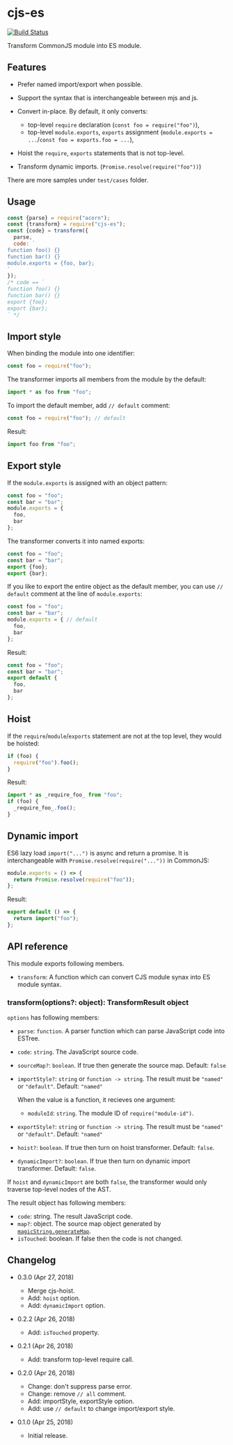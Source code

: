 cjs-es
======

[![Build Status](https://travis-ci.org/eight04/cjs-es.svg?branch=master)](https://travis-ci.org/eight04/cjs-es)

Transform CommonJS module into ES module.

Features
--------

* Prefer named import/export when possible.
* Support the syntax that is interchangeable between mjs and js.
* Convert in-place. By default, it only converts:

  - top-level `require` declaration (`const foo = require("foo")`),
  - top-level `module.exports`, `exports` assignment (`module.exports = ...`/`const foo = exports.foo = ...`),
  
* Hoist the `require`, `exports` statements that is not top-level.
* Transform dynamic imports. (`Promise.resolve(require("foo"))`)

There are more samples under `test/cases` folder.

Usage
-----

```js
const {parse} = require("acorn");
const {transform} = require("cjs-es");
const {code} = transform({
  parse,
  code: `
function foo() {}
function bar() {}
module.exports = {foo, bar};
`
});
/* code == `
function foo() {}
function bar() {}
export {foo};
export {bar};
` */
```

Import style
------------

When binding the module into one identifier:

```js
const foo = require("foo");
```

The transformer imports all members from the module by the default:

```js
import * as foo from "foo";
```
   
To import the default member, add `// default` comment:

```js
const foo = require("foo"); // default
```

Result:

```js
import foo from "foo";
```
    
Export style
------------

If the `module.exports` is assigned with an object pattern:

```js
const foo = "foo";
const bar = "bar";
module.exports = {
  foo,
  bar
};
```

The transformer converts it into named exports:

```js
const foo = "foo";
const bar = "bar";
export {foo};
export {bar};
```
    
If you like to export the entire object as the default member, you can use `// default` comment at the line of `module.exports`:

```js
const foo = "foo";
const bar = "bar";
module.exports = { // default
  foo,
  bar
};
```

Result:

```js
const foo = "foo";
const bar = "bar";
export default {
  foo,
  bar
};
```

Hoist
-----

If the `require`/`module`/`exports` statement are not at the top level, they would be hoisted:

```js
if (foo) {
  require("foo").foo();
}
```

Result:

```js
import * as _require_foo_ from "foo";
if (foo) {
  _require_foo_.foo();
}
```

Dynamic import
--------------

ES6 lazy load `import("...")` is async and return a promise. It is interchangeable with `Promise.resolve(require("..."))` in CommonJS:

```js
module.exports = () => {
  return Promise.resolve(require("foo"));
};
```

Result:

```js
export default () => {
  return import("foo");
};
```

API reference
-------------

This module exports following members.

* `transform`: A function which can convert CJS module synax into ES module syntax.

### transform(options?: object): TransformResult object

`options` has following members:

* `parse`: `function`. A parser function which can parse JavaScript code into ESTree.
* `code`: `string`. The JavaScript source code.
* `sourceMap?`: `boolean`. If true then generate the source map. Default: `false`
* `importStyle?`: `string` or `function -> string`. The result must be `"named"` or `"default"`. Default: `"named"`

  When the value is a function, it recieves one argument:

  - `moduleId`: `string`. The module ID of `require("module-id")`.

* `exportStyle?`: `string` or `function -> string`. The result must be `"named"` or `"default"`. Default: `"named"`
* `hoist?`: `boolean`. If true then turn on hoist transformer. Default: `false`.
* `dynamicImport?`: `boolean`. If true then turn on dynamic import transformer. Default: `false`.

If `hoist` and `dynamicImport` are both `false`, the transformer would only traverse top-level nodes of the AST.

The result object has following members:

* `code`: string. The result JavaScript code.
* `map?`: object. The source map object generated by [`magicString.generateMap`](https://github.com/Rich-Harris/magic-string#sgeneratemap-options-).
* `isTouched`: boolean. If false then the code is not changed.

Changelog
---------

* 0.3.0 (Apr 27, 2018)

  - Merge cjs-hoist.
  - Add: `hoist` option.
  - Add: `dynamicImport` option.

* 0.2.2 (Apr 26, 2018)

  - Add: `isTouched` property.

* 0.2.1 (Apr 26, 2018)

  - Add: transform top-level require call.

* 0.2.0 (Apr 26, 2018)

  - Change: don't suppress parse error.
  - Change: remove `// all` comment.
  - Add: importStyle, exportStyle option.
  - Add: use `// default` to change import/export style.

* 0.1.0 (Apr 25, 2018)

  - Initial release.
